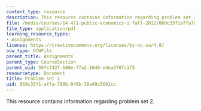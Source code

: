 ```yaml
---
content_type: resource
description: This resource contains information regarding problem set 2.
file: /media/courses/14-471-public-economics-i-fall-2012/069c33f1affa780b046b38a49c5691cc_MIT14_471F12_pset2.pdf
file_type: application/pdf
learning_resource_types:
- Assignments
license: https://creativecommons.org/licenses/by-nc-sa/4.0/
ocw_type: OCWFile
parent_title: Assignments
parent_type: CourseSection
parent_uid: 597cf42f-580e-77a2-1646-e4ea370fc1f5
resourcetype: Document
title: Problem set 2
uid: 069c33f1-affa-780b-046b-38a49c5691cc
---
```

This resource contains information regarding problem set 2.